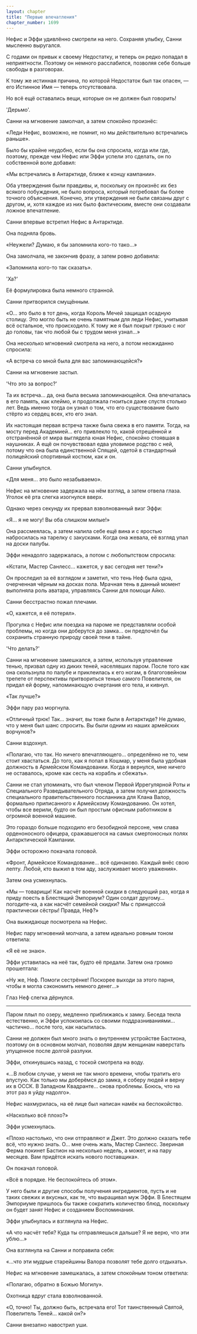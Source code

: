 ```yaml
---
layout: chapter
title: "Первые впечатления"
chapter_number: 1699
---
```




Нефис и Эффи удивлённо смотрели на него. Сохраняя улыбку, Санни мысленно выругался.

С годами он привык к своему Недостатку, и теперь он редко попадал в неприятности. Поэтому он немного расслабился, позволяя себе больше свободы в разговорах.

К тому же истинная причина, по которой Недостаток был так опасен, — его Истинное Имя — теперь отсутствовала.

Но всё ещё оставались вещи, которые он не должен был говорить!

'Дерьмо'.

Санни на мгновение замолчал, а затем спокойно произнёс:

«Леди Нефис, возможно, не помнит, но мы действительно встречались раньше».

Было бы крайне неудобно, если бы она спросила, когда или где, поэтому, прежде чем Нефис или Эффи успели это сделать, он по собственной воле добавил:

«Мы встречались в Антарктиде, ближе к концу кампании».

Оба утверждения были правдивы, и, поскольку он произнёс их без всякого побуждения, не было вопроса, который потребовал бы более точного объяснения. Конечно, эти утверждения не были связаны друг с другом, и, хотя каждое из них было фактическим, вместе они создавали ложное впечатление.

Санни впервые встретил Нефис в Антарктиде.

Она подняла бровь.

«Неужели? Думаю, я бы запомнила кого-то тако...»

Она замолчала, не закончив фразу, а затем ровно добавила:

«Запомнила кого-то так сказать».

'Ха?'

Её формулировка была немного странной.

Санни притворился смущённым.

«О... это было в тот день, когда Король Мечей защищал осадную столицу. Это могло быть не очень памятным для леди Нефис, учитывая всё остальное, что происходило. К тому же я был покрыт грязью с ног до головы, так что любой бы с трудом меня узнал...»

Она несколько мгновений смотрела на него, а потом неожиданно спросила:

«А встреча со мной была для вас запоминающейся?»

Санни на мгновение застыл.

'Что это за вопрос?'

Та их встреча... да, она была весьма запоминающейся. Она впечаталась в его память, как клеймо, и продолжала гноиться даже спустя столько лет. Ведь именно тогда он узнал о том, что его существование было стёрто из сердец всех, кто его знал.

Их настоящая первая встреча также была свежа в его памяти. Тогда, на мосту перед Академией... его привлекло то, какой отрешённой и отстранённой от мира выглядела юная Нефис, спокойно стоявшая в наушниках. А ещё он почувствовал едва уловимое родство с ней, потому что она была единственной Спящей, одетой в стандартный полицейский спортивный костюм, как и он.

Санни улыбнулся.

«Для меня... это было незабываемо».

Нефис на мгновение задержала на нём взгляд, а затем отвела глаза. Уголок её рта слегка изогнулся вверх.

Однако через секунду их прервал взволнованный визг Эффи:

«Я... я не могу! Вы оба слишком милые!»

Она рассмеялась, а затем налила себе ещё вина и с яростью набросилась на тарелку с закусками. Когда она жевала, её взгляд упал на доски палубы.

Эффи ненадолго задержалась, а потом с любопытством спросила:

«Кстати, Мастер Санлесс... кажется, у вас сегодня нет тени?»

Он проследил за её взглядом и заметил, что тень Неф была одна, очерченная чёрным на досках пола. Мрачная тень в данный момент выполняла роль аватара, управляясь Санни для помощи Айко.

Санни бесстрастно пожал плечами.

«О, кажется, я её потерял».

Прогулка с Нефис или поездка на пароме не представляли особой проблемы, но когда они доберутся до замка... он предпочёл бы сохранить странную природу своей тени в тайне.

'Что делать?'

Санни на мгновение замешкался, а затем, используя управление тенью, призвал одну из диких теней, населявших паром. После того как она скользнула по палубе и приклеилась к его ногам, в благоговейном трепете от перспективы притвориться тенью самого Повелителя, он придал ей форму, напоминающую очертания его тела, и кивнул.

«Так лучше?»

Эффи пару раз моргнула.

«Отличный трюк! Так... значит, вы тоже были в Антарктиде? Не думаю, что у меня был шанс спросить. Вы были одним из наших армейских ворчунов?»

Санни вздохнул.

«Полагаю, что так. Но ничего впечатляющего... определённо не то, чем стоит хвастаться. До того, как я попал в Кошмар, у меня была удобная должность в Армейском Командовании. Когда я вернулся, мне ничего не оставалось, кроме как сесть на корабль и сбежать».

Санни не стал упоминать, что был членом Первой Иррегулярной Роты и Специального Разведывательного Отряда, а затем получил должность специального правительственного посланника для Клана Валор, формально приписанного к Армейскому Командованию. Он хотел, чтобы все верили, будто он был простым офисным работником в огромной военной машине.

Это гораздо больше подходило его безобидной персоне, чем слава орденоносного офицера, сражавшегося на самых смертоносных полях Антарктической Кампании.

Эффи осторожно покачала головой.

«Фронт, Армейское Командование... всё одинаково. Каждый внёс свою лепту. Любой, кто выжил в том аду, заслуживает моего уважения».

Затем она усмехнулась.

«Мы — товарищи! Как насчёт военной скидки в следующий раз, когда я приду поесть в Блестящий Эмпориум? Один солдат другому... погодите-ка, а как насчёт семейной скидки? Мы с принцессой практически сёстры! Правда, Неф?»

Она выжидающе посмотрела на Нефис.

Нефис пару мгновений молчала, а затем идеально ровным тоном ответила:

«Я её не знаю».

Эффи уставилась на неё так, будто её предали. Затем она громко прошептала:

«Ну же, Неф. Помоги сестрёнке! Поскорее выходи за этого парня, чтобы я могла сэкономить немного денег...»

Глаз Неф слегка дёрнулся.

***

Паром плыл по озеру, медленно приближаясь к замку. Беседа текла естественно, и Эффи успокоилась со своими поддразниваниями... частично… после того, как насытилась.

Санни не должен был много знать о внутреннем устройстве Бастиона, поэтому он в основном молчал, позволяя двум женщинам наверстать упущенное после долгой разлуки.

Эффи, откинувшись назад, с тоской смотрела на воду.

«...В любом случае, у меня не так много времени, чтобы тратить его впустую. Как только мы доберёмся до замка, я соберу людей и верну их в ОССК. В Западном Квадранте... снова проблемы. Боюсь, что на этот раз я уйду надолго».

Нефис нахмурилась, на её лице был написан намёк на беспокойство.

«Насколько всё плохо?»

Эффи усмехнулась.

«Плохо настолько, что они отправляют и Джет. Это должно сказать тебе всё, что нужно знать. О... мне очень жаль, Мастер Санлесс. Звериная Ферма покинет Бастион на несколько недель, а может, и на пару месяцев. Вам придётся искать нового поставщика».

Он покачал головой.

«Всё в порядке. Не беспокойтесь об этом».

У него были и другие способы получения ингредиентов, пусть и не таких свежих и вкусных, как те, что выращивал муж Эффи. В Блестящем Эмпориуме пришлось бы также сократить количество блюд, поскольку он будет занят Нефис и созданием Воспоминания.

Эффи улыбнулась и взглянула на Нефис.

«А что насчёт тебя? Куда ты отправляешься дальше? Я не верю, что эти ублю...»

Она взглянула на Санни и поправила себя:

«...что эти мудрые старейшины Валора позволят тебе долго отдыхать».

Нефис на мгновение замешкалась, а затем спокойным тоном ответила:

«Полагаю, обратно в Божью Могилу».

Охотница вдруг стала взволнованной.

«О, точно! Ты, должно быть, встречала его! Тот таинственный Святой, Повелитель Теней... какой он?»

Санни внезапно навострил уши.

